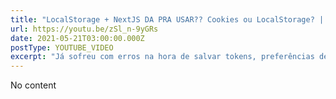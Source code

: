 ```yaml
---
title: "LocalStorage + NextJS DA PRA USAR?? Cookies ou LocalStorage? | Salvando preferências de usuário"
url: https://youtu.be/zSl_n-9yGRs
date: 2021-05-21T03:00:00.000Z
postType: YOUTUBE_VIDEO
excerpt: "Já sofreu com erros na hora de salvar tokens, preferências de usuários e outros dados usando local storage no NextJS? É por que você ainda não viu esse vídeo! Hoje vou mostrar como trabalhar com cookies no NextJS de uma forma super decente e como você pode mesclar o trabalho com localStorage, entendendo o funcionamento da ferramenta e por que muitos passam por problemas fazendo isso, então senta na cadeira, pega a pipoca e não esquece de aperta o freio de mão do fusca em cima do botão de like e subscribe pra fortalecer a firma, valeu! 👊"
---
```


No content
